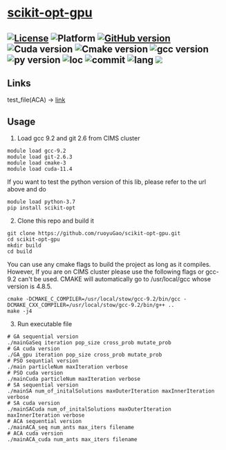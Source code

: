 # [scikit-opt-gpu](https://github.com/ruoyuGao/scikit-opt-gpu) 
[![License](https://img.shields.io/pypi/l/scikit-opt.svg)](https://github.com/ruoyuGao/scikit-opt-gpu/blob/ruoyu_edit/LICENSE)
![Platform](https://img.shields.io/badge/platform-windows%20|%20linux%20|%20macos-green.svg)
[![GitHub version](https://badge.fury.io/gh/ruoyuGao%2Fscikit-opt-gpu.svg)](https://badge.fury.io/gh/ruoyuGao%2Fscikit-opt-gpu)
![Cuda version](https://img.shields.io/badge/cuda-%3E%3D11.4-blue)
![Cmake version](https://img.shields.io/badge/cmake-%3E%3D3-blue)
![gcc version](https://img.shields.io/badge/gcc-%3E%3D9.2-blue)
![py version](https://img.shields.io/badge/python-%3E%3D3.7-blue)
![loc](https://img.shields.io/tokei/lines/github/ruoyuGao/scikit-opt-gpu?color=red)
![commit](https://img.shields.io/github/commit-activity/y/ruoyuGao/scikit-opt-gpu?color=red)
![lang](https://img.shields.io/github/languages/top/ruoyuGao/scikit-opt-gpu)
![](https://changkun.de/urlstat?mode=github&repo=talkgo/night)
---

## Links
test_file(ACA) → [link](https://drive.google.com/file/d/1rAmWo6g4f0wc2BRm5pEV6hzi79XltjE7/view?usp=sharing)
## Usage
1. Load gcc 9.2 and git 2.6 from CIMS cluster
```
module load gcc-9.2
module load git-2.6.3
module load cmake-3
module load cuda-11.4
```
If you want to test the python version of this lib, please refer to the url above and do 
```
module load python-3.7
pip install scikit-opt
```
2. Clone this repo and build it
```
git clone https://github.com/ruoyuGao/scikit-opt-gpu.git
cd scikit-opt-gpu
mkdir build
cd build
```
You can use any cmake flags to build the project as long as it compiles. However, If you are on CIMS cluster please use the following flags or gcc-9.2 can't be used. CMAKE will automatically go to /usr/local/gcc whose version is 4.8.5.
```
cmake -DCMAKE_C_COMPILER=/usr/local/stow/gcc-9.2/bin/gcc -DCMAKE_CXX_COMPILER=/usr/local/stow/gcc-9.2/bin/g++ ..
make -j4
```

3. Run executable file
```
# GA sequential version
./mainGaSeq iteration pop_size cross_prob mutate_prob
# GA cuda version
./GA_gpu iteration pop_size cross_prob mutate_prob
# PSO sequntial version
./main particleNum maxIteration verbose
# PSO cuda version
./mainCuda particleNum maxIteration verbose
# SA sequential version
./mainSA num_of_initalSolutions maxOuterIteration maxInnerIteration verbose
# SA cuda version
./mainSACuda num_of_initalSolutions maxOuterIteration maxInnerIteration verbose
# ACA sequential version
./mainACA_seq num_ants max_iters filename
# ACA cuda version
./mainACA_cuda num_ants max_iters filename
```


